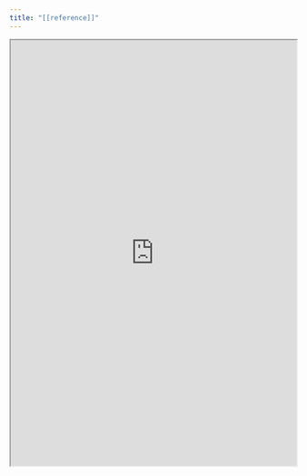 ```yaml
---
title: "[[reference]]"
---
```



<iframe height="750" width="100%" src="https://ewelton.github.io/ktest/wiki.html#%5B%5Breference%5D%5D"></iframe>
